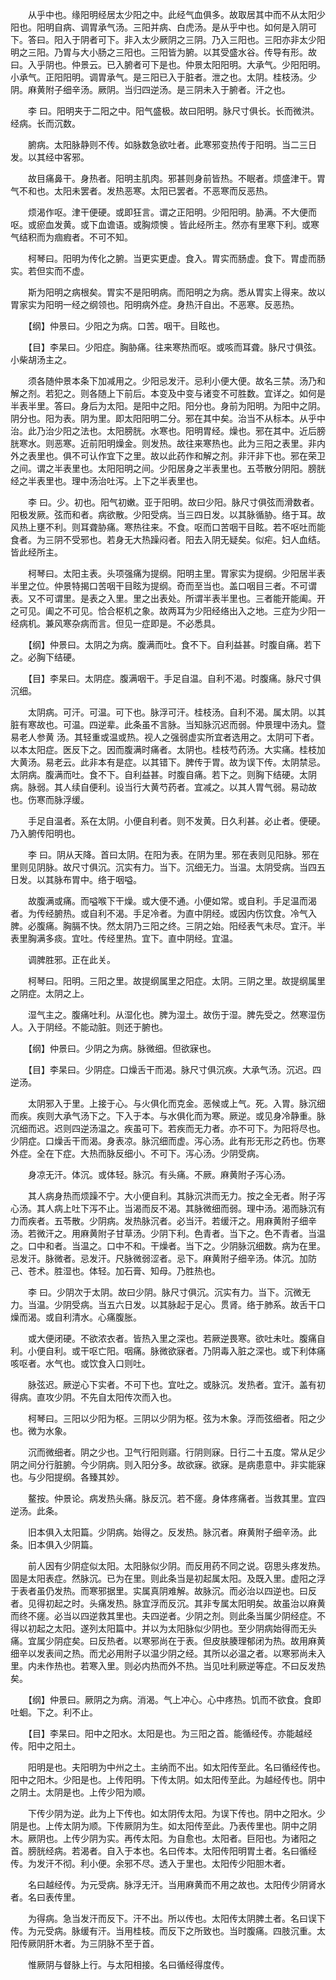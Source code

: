 <!-- { "loadSidebar": true } -->
　　从乎中也。缘阳明经居太少阳之中。此经气血俱多。故取居其中而不从太阳少阳也。阳明自病、调胃承气汤。三阳并病、白虎汤。是从乎中也。如何是入阴可下。答曰。阳入于阴者可下。非入太少厥阴之三阴。乃入三阳也。三阳亦非太少阳明之三阳。乃胃与大小肠之三阳也。三阳皆为腑。以其受盛水谷。传导有形。故曰。入乎阴也。仲景云。已入腑者可下是也。仲景太阳阳明。大承气。少阳阳明。小承气。正阳阳明。调胃承气。是三阳已入于脏者。泄之也。太阴。桂枝汤。少阴。麻黄附子细辛汤。厥阴。当归四逆汤。是三阴未入于腑者。汗之也。

　　李 曰。阳明夹于二阳之中。阳气盛极。故曰阳明。脉尺寸俱长。长而微洪。经病。长而沉数。

　　腑病。太阳脉静则不传。如脉数急欲吐者。此寒邪变热传于阳明。当二三日发。以其经中客邪。

　　故目痛鼻干。身热者。阳明主肌肉。邪甚则身前皆热。不眠者。烦盛津干。胃气不和也。太阳未罢者。发热恶寒。太阳已罢者。不恶寒而反恶热。

　　烦渴作呕。津干便硬。或即狂言。谓之正阳明。少阳阳明。胁满。不大便而呕。或瘀血发黄。或下血谵语。或胸烦懊 。皆此经所主。然亦有里寒下利。或寒气结积而为痼瘕者。不可不知。

　　柯琴曰。阳明为传化之腑。当更实更虚。食入。胃实而肠虚。食下。胃虚而肠实。若但实而不虚。

　　斯为阳明之病根矣。胃实不是阳明病。而阳明之为病。悉从胃实上得来。故以胃家实为阳明一经之纲领也。阳明病外症。身热汗自出。不恶寒。反恶热。

　　【纲】仲景曰。少阳之为病。口苦。咽干。目眩也。

　　【目】李杲曰。少阳症。胸胁痛。往来寒热而呕。或咳而耳聋。脉尺寸俱弦。小柴胡汤主之。

　　须各随仲景本条下加减用之。少阳忌发汗。忌利小便大便。故名三禁。汤乃和解之剂。若犯之。则各随上下前后。本变及中变与诸变不可胜数。宜详之。如何是半表半里。答曰。身后为太阳。是阳中之阳。阳分也。身前为阳明。为阳中之阴。阴分也。阳为表。阴为里。即太阳阳明二分。邪在其中矣。治当不从标本。从乎中治。此乃治少阳之法也。太阳膀胱。水寒也。阳明胃经。燥也。邪在其中。近后膀胱寒水。则恶寒。近前阳明燥金。则发热。故往来寒热也。此为三阳之表里。非内外之表里也。俱不可认作宜下之里。故以此药作和解之剂。非汗非下也。邪在荣卫之间。谓之半表里也。太阳阳明之间。少阳居身之半表里也。五苓散分阴阳。膀胱经之半表里也。理中汤治吐泻。上下之半表里也。

　　李 曰。少。初也。阳气初嫩。亚于阳明。故曰少阳。脉尺寸俱弦而滑数者。阳极发厥。弦而和者。病欲散。少阳受病。当三四日发。以其脉循胁。络于耳。故风热上壅不利。则耳聋胁痛。寒热往来。不食。呕而口苦咽干目眩。若不呕吐而能食者。为三阴不受邪也。若身无大热躁闷者。阳去入阴无疑矣。似疟。妇人血结。皆此经所主。

　　柯琴曰。太阳主表。头项强痛为提纲。阳明主里。胃家实为提纲。少阳居半表半里之位。仲景特揭口苦咽干目眩为提纲。奇而至当也。盖口咽目三者。不可谓表。又不可谓里。是表之入里。里之出表处。所谓半表半里也。三者能开能阖。开之可见。阖之不可见。恰合枢机之象。故两耳为少阳经络出入之地。三症为少阳一经病机。兼风寒杂病而言。但见一症即是。不必悉具。

　　【纲】仲景曰。太阴之为病。腹满而吐。食不下。自利益甚。时腹自痛。若下之。必胸下结硬。

　　【目】李杲曰。太阴症。腹满咽干。手足自温。自利不渴。时腹痛。脉尺寸俱沉细。

　　太阴病。可汗。可温。可下也。脉浮可汗。桂枝汤。自利不渴。属太阴。以其脏有寒故也。可温。四逆辈。此条虽不言脉。当知脉沉迟而弱。仲景理中汤丸。暨易老人参黄 汤。其轻重或温或热。视人之强弱虚实所宜者选用之。太阴可下者。以本太阳症。医反下之。因而腹满时痛者。太阴也。桂枝芍药汤。大实痛。桂枝加大黄汤。易老云。此非本有是症。以其错下。脾传于胃。故为误下传。太阴禁忌。太阴病。腹满而吐。食不下。自利益甚。时腹自痛。若下之。则胸下结硬。太阴病。脉弱。其人续自便利。设当行大黄芍药者。宜减之。以其人胃气弱。易动故也。伤寒而脉浮缓。

　　手足自温者。系在太阴。小便自利者。则不发黄。日久利甚。必止者。便硬。乃入腑传阳明也。

　　李 曰。阴从天降。首曰太阴。在阳为表。在阴为里。邪在表则见阳脉。邪在里则见阴脉。故尺寸俱沉。沉实有力。当下。沉细无力。当温。太阴受病。当四五日发。以其脉布胃中。络于咽嗌。

　　故腹满或痛。而嗌喉下干燥。或大便不通。小便如常。或自利。手足温而渴者。为传经腑热。或自利不渴。手足冷者。为直中阴经。或因内伤饮食。冷气入脾。必腹痛。胸膈不快。然太阴乃三阳之终。三阴之始。阳经表气未尽。宜汗。半表里胸满多痰。宜吐。传经里热。宜下。直中阴经。宜温。

　　调脾胜邪。正在此关。

　　柯琴曰。阳明。三阳之里。故提纲属里之阳症。太阴。三阴之里。故提纲属里之阴症。太阴之上。

　　湿气主之。腹痛吐利。从湿化也。脾为湿土。故伤于湿。脾先受之。然寒湿伤人。入于阴经。不能动脏。则还于腑也。

　　【纲】仲景曰。少阴之为病。脉微细。但欲寐也。

　　【目】李杲曰。少阴症。口燥舌干而渴。脉尺寸俱沉疾。大承气汤。沉迟。四逆汤。

　　太阴邪入于里。上接于心。与火俱化而克金。恶候或上气。死。入胃。脉沉细而疾。疾则大承气汤下之。下入于本。与水俱化而为寒。厥逆。或见身冷静重。脉沉细而迟。迟则四逆汤温之。疾虽可下。若疾而无力者。亦不可下。为阳将尽也。少阴症。口燥舌干而渴。身表凉。脉沉细而虚。泻心汤。此有形无形之药也。伤寒外症。全在下症。大热而脉反细小。不可下。泻心汤。少阴受病。

　　身凉无汗。体沉。或体轻。脉沉。有头痛。不厥。麻黄附子泻心汤。

　　其人病身热而烦躁不宁。大小便自利。其脉沉洪而无力。按之全无者。附子泻心汤。其人病上吐下泻不止。当渴而反不渴。其脉微细而弱。理中汤。渴而脉沉有力而疾者。五苓散。少阴病。发热脉沉者。必当汗。若缓汗之。用麻黄附子细辛汤。若微汗之。用麻黄附子甘草汤。少阴下利。色青者。当下之。色不青者。当温之。口中和者。当温之。口中不和。干燥者。当下之。少阴脉沉细数。病为在里。忌发汗。脉微者。忌发汗。尺脉微弱涩者。忌下。麻黄附子细辛汤。体沉。加防己、苍术。胜湿也。体轻。加石膏、知母。乃胜热也。

　　李 曰。少阴次于太阴。故曰少阴。脉尺寸俱沉。沉实有力。当下。沉微无力。当温。少阴受病。当五六日发。以其脉起于足心。贯肾。络于肺系。故舌干口燥而渴。或自利清水。心痛腹胀。

　　或大便闭硬。不欲浓衣者。皆热入里之深也。若厥逆畏寒。欲吐未吐。腹痛自利。小便自利。或干呕亡阳。咽痛。脉微欲寐者。乃阴毒入脏之深也。或下利体痛咳呕者。水气也。或饮食入口则吐。

　　脉弦迟。厥逆心下实者。不可下也。宜吐之。或脉沉。发热者。宜汗。盖有初得病。直攻少阴。不先自太阳传次而入也。

　　柯琴曰。三阳以少阳为枢。三阴以少阴为枢。弦为木象。浮而弦细者。阳之少也。微为水象。

　　沉而微细者。阴之少也。卫气行阳则寤。行阴则寐。日行二十五度。常从足少阴之间分行脏腑。今少阴病。则入阳分多。故欲寐。欲寐。是病患意中。非实能寐也。与少阳提纲。各臻其妙。

　　鳌按。仲景论。病发热头痛。脉反沉。若不瘥。身体疼痛者。当救其里。宜四逆汤。此条。

　　旧本俱入太阳篇。少阴病。始得之。反发热。脉沉者。麻黄附子细辛汤。此条。旧本俱入少阴篇。

　　前人因有少阴症似太阳。太阳脉似少阴。而反用药不同之说。窃思头疼发热。固是太阳表症。然脉沉。已为在里。则此条当是初起属太阳。及既入里。虚阳之浮于表者虽仍发热。而寒邪据里。实属真阴难解。故脉沉。而必治以四逆也。曰反者。见得初起之时。头痛发热。脉宜浮而反沉。其非专属太阳明矣。故虽治以麻黄而终不瘥。必当以四逆救其里也。夫四逆者。少阴之剂。则此条当属少阴经症。不得以初起之太阳。遂列太阳篇中。并以为太阳脉似少阴也。至少阴病始得而无头痛。宜属少阴症矣。曰反热者。以寒邪尚在于表。但皮肤腠理郁闭为热。故用麻黄细辛以发表间之热。而尤必用附子以温少阴之经。其所以必温之者。以寒邪尚未入里。内未作热也。若寒入里。则必内热而外不热。当见吐利厥逆等症。不曰反发热矣。

　　【纲】仲景曰。厥阴之为病。消渴。气上冲心。心中疼热。饥而不欲食。食即吐蛔。下之。利不止。

　　【目】李杲曰。阳中之阳水。太阳是也。为三阳之首。能循经传。亦能越经传。阳中之阳土。

　　阳明是也。夫阳明为中州之土。主纳而不出。如太阳传至此。名曰循经传也。阳中之阳木。少阳是也。上传阳明。下传太阴。如太阳传至此。为越经传也。阴中之阴土。太阴是也。上传少阳为顺。

　　下传少阴为逆。此为上下传也。如太阴传太阳。为误下传也。阴中之阳水。少阴是也。上传太阴为顺。下传厥阴为生。如太阳传至此。乃表传里也。阴中之阴木。厥阴也。上传少阴为实。再传太阳。为自愈也。太阳者。巨阳也。为诸阳之首。膀胱经病。若渴者。自入于本也。名曰传本。太阳传阳明胃土者。名曰循经传。为发汗不彻。利小便。余邪不尽。透入于里也。太阳传少阳胆木者。

　　名曰越经传。为元受病。脉浮无汗。当用麻黄而不用之故也。太阳传少阴肾水者。名曰表传里。

　　为得病。急当发汗而反下。汗不出。所以传也。太阳传太阴脾土者。名曰误下传。为元受病。脉缓有汗。当用桂枝。而反下之所致也。当时腹痛。四肢沉重。太阳传厥阴肝木者。为三阴脉不至于首。

　　惟厥阴与督脉上行。与太阳相接。名曰循经得度传。

